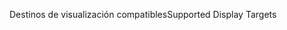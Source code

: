 <span data-ttu-id="e7363-101">Destinos de visualización compatibles</span><span class="sxs-lookup"><span data-stu-id="e7363-101">Supported Display Targets</span></span>
